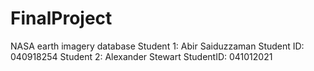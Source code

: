# FinalProject
NASA earth imagery database
Student 1: Abir Saiduzzaman
Student ID: 040918254
Student 2: Alexander Stewart
StudentID: 041012021
